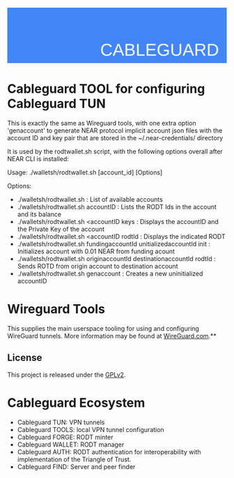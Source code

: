 ![cableguard logo banner](./banner.png)

# Cableguard TOOL for configuring Cableguard TUN
This is exactly the same as Wireguard tools, with one extra option 'genaccount' to generate NEAR protocol implicit account json files with the account ID and key pair  that are stored in the ~/.near-credentials/ directory

It is used by the rodtwallet.sh script, with the following options overall after NEAR CLI is installed:

Usage: ./walletsh/rodtwallet.sh [account_id] [Options]

Options:
-  ./walletsh/rodtwallet.sh                   : List of available accounts
-  ./walletsh/rodtwallet.sh accountID         : Lists the RODT Ids in the account and its balance
-  ./walletsh/rodtwallet.sh <accountID keys   : Displays the accountID and the Private Key of the account
-  ./walletsh/rodtwallet.sh <accountID rodtId : Displays the indicated RODT
-  ./walletsh/rodtwallet.sh fundingaccountId unitializedaccountId init   : Initializes account with 0.01 NEAR from funding acount
-  ./walletsh/rodtwallet.sh originaccountId  destinationaccountId rodtId : Sends ROTD from origin account to destination account
-  ./walletsh/rodtwallet.sh genaccount        : Creates a new uninitialized accountID

# Wireguard Tools
This supplies the main userspace tooling for using and configuring WireGuard tunnels. More information may be found at [WireGuard.com](https://www.wireguard.com/).**

## License
This project is released under the [GPLv2](COPYING).

# Cableguard Ecosystem
- Cableguard TUN: VPN tunnels
- Cableguard TOOLS: local VPN tunnel configuration
- Cableguard FORGE: RODT minter
- Cableguard WALLET: RODT manager
- Cableguard AUTH: RODT authentication for interoperability with implementation of the Triangle of Trust.
- Cableguard FIND: Server and peer finder
